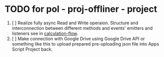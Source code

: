 # TODO for **pol - proj-offliner - project**

1. [ ] Realize fully async Read and Write operaion.
   Structure and interconnection between different methods and events' emitters and listeners see in [calculation-flow](./calculation_flow.md "show calc-flow structure").
2. [ ] Make connection with Google Drive using Google Drive API or something like this to upload prepared pre-uploading json file into Apps Script Project back.
